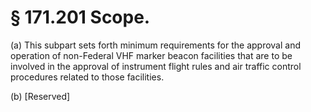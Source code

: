 # § 171.201   Scope.

(a) This subpart sets forth minimum requirements for the approval and operation of non-Federal VHF marker beacon facilities that are to be involved in the approval of instrument flight rules and air traffic control procedures related to those facilities. 


(b) [Reserved]




